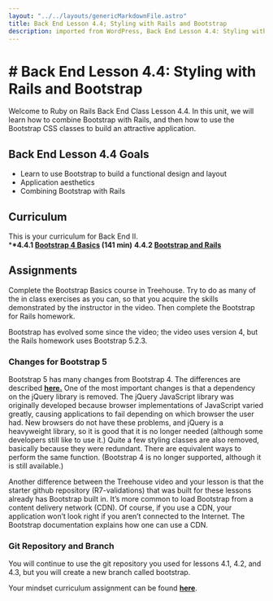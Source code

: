 ```yaml
---     
layout: "../../layouts/genericMarkdownFile.astro"     
title: Back End Lesson 4.4; Styling with Rails and Bootstrap     
description: imported from WordPress, Back End Lesson 4.4: Styling with Rails and Bootstrap     
---
```


# # Back End Lesson 4.4: Styling with Rails and Bootstrap

Welcome to Ruby on Rails Back End Class Lesson 4.4\. In this unit, we will learn how to combine Bootstrap with Rails, and then how to use the Bootstrap CSS classes to build an attractive application.

## Back End Lesson 4.4 Goals

- Learn to use Bootstrap to build a functional design and layout
- Application aesthetics
- Combining Bootstrap with Rails

## Curriculum

This is your curriculum for Back End II.  
\***\*4.4.1 [Bootstrap 4 Basics](https://teamtreehouse.com/library/bootstrap-4-basics-2) (141 min)**
**4.4.2 [Bootstrap and Rails](https://learn.codethedream.org/styling-your-rails-7-application-with-bootstrap/)**

## Assignments

Complete the Bootstrap Basics course in Treehouse. Try to do as many of the in class exercises as you can, so that you acquire the skills demonstrated by the instructor in the video. Then complete the Bootstrap for Rails homework.

Bootstrap has evolved some since the video; the video uses version 4, but the Rails homework uses Bootstrap 5.2.3.

### Changes for Bootstrap 5

Bootstrap 5 has many changes from Bootstrap 4\. The differences are described **[here.](https://getbootstrap.com/docs/5.0/migration/)** One of the most important changes is that a dependency on the jQuery library is removed. The jQuery JavaScript library was originally developed because browser implementations of JavaScript varied greatly, causing applications to fail depending on which browser the user had. New browsers do not have these problems, and jQuery is a heavyweight library, so it is good that it is no longer needed (although some developers still like to use it.) Quite a few styling classes are also removed, basically because they were redundant. There are equivalent ways to perform the same function. (Bootstrap 4 is no longer supported, although it is still available.)

Another difference between the Treehouse video and your lesson is that the starter github repository (R7-validations) that was built for these lessons already has Bootstrap built in. It’s more common to load Bootstrap from a content delivery network (CDN). Of course, if you use a CDN, your application won’t look right if you aren’t connected to the Internet. The Bootstrap documentation explains how one can use a CDN.

### Git Repository and Branch

You will continue to use the git repository you used for lessons 4.1, 4.2, and 4.3, but you will create a new branch called bootstrap.

Your mindset curriculum assignment can be found **[here](https://learn.codethedream.org/mindset-curriculum-imposter-syndrome/)**.
